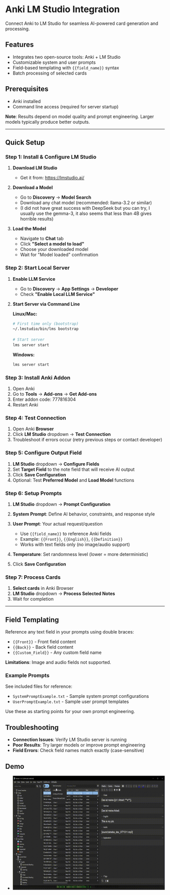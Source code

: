 # Anki LM Studio Integration

Connect Anki to LM Studio for seamless AI-powered card generation and processing.

## Features
- Integrates two open-source tools: Anki + LM Studio
- Customizable system and user prompts
- Field-based templating with `{{field_name}}` syntax
- Batch processing of selected cards

## Prerequisites
- Anki installed
- Command line access (required for server startup)

**Note**: Results depend on model quality and prompt engineering. Larger models typically produce better outputs.

---

## Quick Setup

### Step 1: Install & Configure LM Studio

1. **Download LM Studio**
   - Get it from: https://lmstudio.ai/

2. **Download a Model**
   - Go to **Discovery** → **Model Search**
   - Download any chat model (recommended: llama-3.2 or similar)
   - (I did not have great success with DeepSeek but you can try, I usually use the gemma-3, it also seems that less than 4B gives horrible results)

3. **Load the Model**
   - Navigate to **Chat** tab
   - Click **"Select a model to load"**
   - Choose your downloaded model
   - Wait for "Model loaded" confirmation

### Step 2: Start Local Server

1. **Enable LLM Service**
   - Go to **Discovery** → **App Settings** → **Developer**
   - Check **"Enable Local LLM Service"**

2. **Start Server via Command Line**

   **Linux/Mac:**
   ```bash
   # First time only (bootstrap)
   ~/.lmstudio/bin/lms bootstrap
   
   # Start server
   lms server start
   ```

   **Windows:**
   ```cmd
   lms server start
   ```

### Step 3: Install Anki Addon

1. Open Anki
2. Go to **Tools** → **Add-ons** → **Get Add-ons**
3. Enter addon code: 777816304
4. Restart Anki

### Step 4: Test Connection

1. Open Anki **Browser**
2. Click **LM Studio** dropdown → **Test Connection**
3. Troubleshoot if errors occur (retry previous steps or contact developer)

### Step 5: Configure Output Field

1. **LM Studio** dropdown → **Configure Fields**
2. Set **Target Field** to the note field that will receive AI output
3. Click **Save Configuration**
4. Optional: Test **Preferred Model** and **Load Model** functions

### Step 6: Setup Prompts

1. **LM Studio** dropdown → **Prompt Configuration**

2. **System Prompt**: Define AI behavior, constraints, and response style

3. **User Prompt**: Your actual request/question
   - Use `{{field_name}}` to reference Anki fields
   - Example: `{{Front}}`, `{{English}}`, `{{Definition}}`
   - Works with text fields only (no image/audio support)

4. **Temperature**: Set randomness level (lower = more deterministic)

5. Click **Save Configuration**

### Step 7: Process Cards

1. **Select cards** in Anki Browser
2. **LM Studio** dropdown → **Process Selected Notes**
3. Wait for completion

---

## Field Templating

Reference any text field in your prompts using double braces:
- `{{Front}}` - Front field content
- `{{Back}}` - Back field content  
- `{{Custom_Field}}` - Any custom field name

**Limitations**: Image and audio fields not supported.


### Example Prompts
See included files for reference:
- `SystemPromptExample.txt` - Sample system prompt configurations
- `UserPromptExample.txt` - Sample user prompt templates

Use these as starting points for your own prompt engineering.


## Troubleshooting

- **Connection Issues**: Verify LM Studio server is running
- **Poor Results**: Try larger models or improve prompt engineering
- **Field Errors**: Check field names match exactly (case-sensitive)

## Demo
- ![Alt text](Demo.gif)
